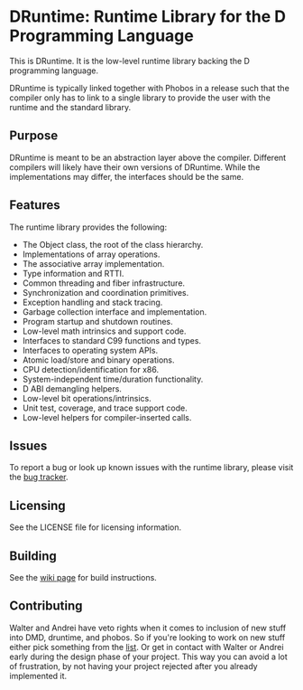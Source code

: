 DRuntime: Runtime Library for the D Programming Language
========================================================

This is DRuntime. It is the low-level runtime library
backing the D programming language.

DRuntime is typically linked together with Phobos in a
release such that the compiler only has to link to a
single library to provide the user with the runtime and
the standard library.

Purpose
-------

DRuntime is meant to be an abstraction layer above the
compiler. Different compilers will likely have their
own versions of DRuntime. While the implementations
may differ, the interfaces should be the same.

Features
--------

The runtime library provides the following:

* The Object class, the root of the class hierarchy.
* Implementations of array operations.
* The associative array implementation.
* Type information and RTTI.
* Common threading and fiber infrastructure.
* Synchronization and coordination primitives.
* Exception handling and stack tracing.
* Garbage collection interface and implementation.
* Program startup and shutdown routines.
* Low-level math intrinsics and support code.
* Interfaces to standard C99 functions and types.
* Interfaces to operating system APIs.
* Atomic load/store and binary operations.
* CPU detection/identification for x86.
* System-independent time/duration functionality.
* D ABI demangling helpers.
* Low-level bit operations/intrinsics.
* Unit test, coverage, and trace support code.
* Low-level helpers for compiler-inserted calls.

Issues
------

To report a bug or look up known issues with the runtime library, please visit
the [bug tracker](http://issues.dlang.org/).

Licensing
---------

See the LICENSE file for licensing information.

Building
--------

See the [wiki page](http://wiki.dlang.org/Building_DMD) for build instructions.

Contributing
------------

Walter and Andrei have veto rights when it comes to inclusion of new stuff into DMD, druntime, and phobos. So if you're looking to work on new stuff either pick something from the [list](https://wiki.dlang.org/Walter_Andrei_Action_List). Or get in contact with Walter or Andrei early during the design phase of your project. This way you can avoid a lot of frustration, by not having your project rejected after you already implemented it.
